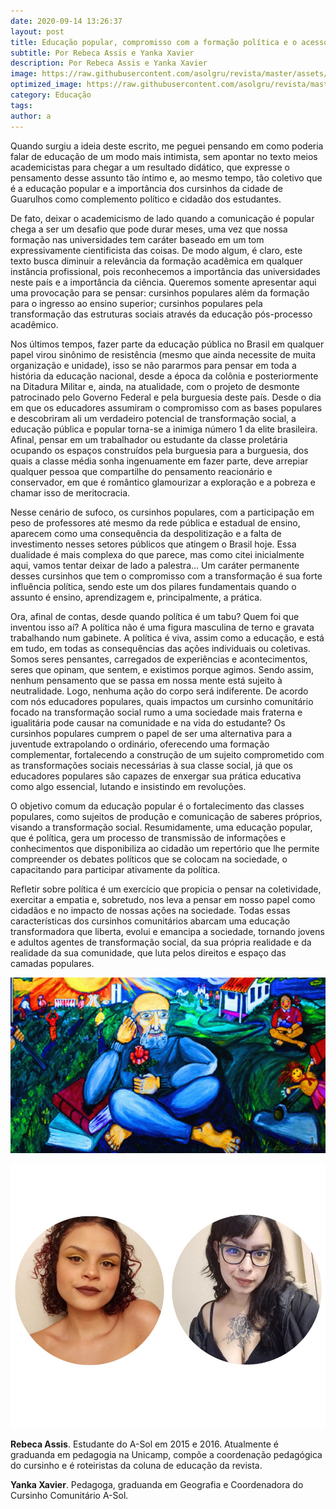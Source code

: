 ```yaml
---
date: 2020-09-14 13:26:37
layout: post
title: Educação popular, compromisso com a formação política e o acesso ao ensino superior
subtitle: Por Rebeca Assis e Yanka Xavier
description: Por Rebeca Assis e Yanka Xavier
image: https://raw.githubusercontent.com/asolgru/revista/master/assets/img/outros/destaque_paulofreire.jpg
optimized_image: https://raw.githubusercontent.com/asolgru/revista/master/assets/img/outros/destaque_paulofreire.jpg
category: Educação
tags:
author: a
---
```


Quando surgiu a ideia deste escrito, me peguei pensando em como poderia falar de educação de um modo mais intimista, sem apontar no texto meios academicistas para chegar a um resultado didático, que expresse o pensamento desse assunto tão íntimo e, ao mesmo tempo, tão coletivo que é a educação popular e a importância dos cursinhos da cidade de Guarulhos como complemento político e cidadão dos estudantes. 

De fato, deixar o academicismo de lado quando a comunicação é popular chega a ser um desafio que pode durar meses, uma vez que nossa formação nas universidades tem caráter baseado em um tom expressivamente cientificista das coisas. De modo algum, é claro, este texto busca diminuir a relevância da formação acadêmica em qualquer instância profissional, pois reconhecemos a importância das universidades neste país e a importância da ciência. Queremos somente apresentar aqui uma provocação para se pensar: cursinhos populares além da formação para o ingresso ao ensino superior; cursinhos populares pela transformação das estruturas sociais através da educação pós-processo acadêmico. 

Nos últimos tempos, fazer parte da educação pública no Brasil em qualquer papel virou sinônimo de resistência (mesmo que ainda necessite de muita organização e unidade), isso se não pararmos para pensar em toda a história da educação nacional, desde a época da colônia e posteriormente na Ditadura Militar e, ainda, na atualidade, com o projeto de desmonte patrocinado pelo Governo Federal e pela burguesia deste país. Desde o dia em que os educadores assumiram o compromisso com as bases populares e descobriram ali um verdadeiro potencial de transformação social, a educação pública e popular torna-se a inimiga número 1 da elite brasileira. Afinal, pensar em um trabalhador ou estudante da classe proletária ocupando os espaços construídos pela burguesia para a burguesia, dos quais a classe média sonha ingenuamente em fazer parte, deve arrepiar qualquer pessoa que compartilhe do pensamento reacionário e conservador, em que é romântico glamourizar a exploração e a pobreza e chamar isso de meritocracia. 

Nesse cenário de sufoco, os cursinhos populares, com a participação em peso de professores até mesmo da rede pública e estadual de ensino, aparecem como uma consequência da despolitização e a falta de investimento nesses setores públicos que atingem o Brasil hoje. Essa dualidade é mais complexa do que parece, mas como citei inicialmente aqui, vamos tentar deixar de lado a palestra… Um caráter permanente desses cursinhos que tem o compromisso com a transformação é sua forte influência política, sendo este um dos pilares fundamentais quando o assunto é ensino, aprendizagem e, principalmente, a prática. 

Ora, afinal de contas, desde quando política é um tabu? Quem foi que inventou isso aí? A política não é uma figura masculina de terno e gravata trabalhando num gabinete. A política é viva, assim como a educação, e está em tudo, em todas as consequências das ações individuais ou coletivas. Somos seres pensantes, carregados de experiências e acontecimentos, seres que opinam, que sentem, e existimos porque agimos. Sendo assim, nenhum pensamento que se passa em nossa mente está sujeito à neutralidade. Logo, nenhuma ação do corpo será indiferente. De acordo com nós educadores populares, quais impactos um cursinho comunitário focado na transformação social rumo a uma sociedade mais fraterna e igualitária pode causar na comunidade e na vida do estudante? Os cursinhos populares cumprem o papel de ser uma alternativa para a juventude extrapolando o ordinário, oferecendo uma formação complementar, fortalecendo a construção de um sujeito comprometido com as transformações sociais necessárias à sua classe social, já que os educadores populares são capazes de enxergar sua prática educativa como algo essencial, lutando e insistindo em revoluções. 

O objetivo comum da educação popular é o fortalecimento das classes populares, como sujeitos de produção e comunicação de saberes próprios, visando a transformação social. Resumidamente, uma educação popular, que é política, gera um processo de transmissão de informações e conhecimentos que disponibiliza ao cidadão um repertório que lhe permite compreender os debates políticos que se colocam na sociedade, o capacitando para participar ativamente da política. 

Refletir sobre política é um exercício que propicia o pensar na coletividade, exercitar a empatia e, sobretudo, nos leva a pensar em nosso papel como cidadãos e no impacto de nossas ações na sociedade. Todas essas características dos cursinhos comunitários abarcam uma educação transformadora que liberta, evolui e emancipa a sociedade, tornando jovens e adultos agentes de transformação social, da sua própria realidade e da realidade da sua comunidade, que luta pelos direitos e espaço das camadas populares.

![Paulo Freire](https://raw.githubusercontent.com/asolgru/revista/master/assets/img/outros/paulofreiremural.jpg "Paulo Freire")


![Autores](https://raw.githubusercontent.com/asolgru/revista/master/assets/img/uploads/rebecayanka.jpeg "Autores")

**Rebeca Assis**. Estudante do A-Sol em 2015 e 2016. Atualmente é graduanda em pedagogia na Unicamp, compõe a coordenação pedagógica do cursinho e é roteiristas da coluna de educação da revista.

**Yanka Xavier**. Pedagoga, graduanda em Geografia e Coordenadora do Cursinho Comunitário A-Sol.


